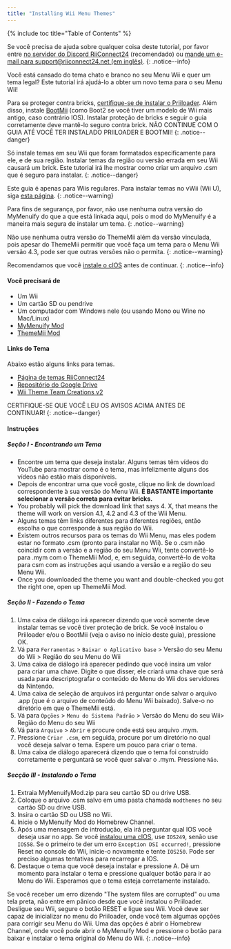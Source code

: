 ```yaml
---
title: "Installing Wii Menu Themes"
---
```


{% include toc title="Table of Contents" %}

Se você precisa de ajuda sobre qualquer coisa deste tutorial, por favor entre [no servidor do Discord RiiConnect24](https://discord.gg/rc24) (recomendado) ou [mande um e-mail para support@riiconnect24.net (em inglês)](mailto:support@riiconnect24.net).
{: .notice--info}

Você está cansado do tema chato e branco no seu Menu Wii e quer um tema legal? Este tutorial irá ajudá-lo a obter um novo tema para o seu Menu Wii!

Para se proteger contra bricks, [certifique-se de instalar o Priiloader](priiloader). Além disso, instale [BootMii](bootmii) (como Boot2 se você tiver um modelo de Wii mais antigo, caso contrário IOS). Instalar proteção de bricks e seguir o guia corretamente deve mantê-lo seguro contra brick. NÃO CONTINUE COM O GUIA ATÉ VOCÊ TER INSTALADO PRIILOADER E BOOTMII!
{: .notice--danger}

Só instale temas em seu Wii que foram formatados especificamente para ele, e de sua região. Instalar temas da região ou versão errada em seu Wii causará um brick. Este tutorial irá lhe mostrar como criar um arquivo .csm que é seguro para instalar.
{: .notice--danger}

Este guia é apenas para Wiis regulares. Para instalar temas no vWii (Wii U), siga [esta página](themes-vwii).
{: .notice--warning}

Para fins de segurança, por favor, não use nenhuma outra versão do MyMenuify do que a que está linkada aqui, pois o mod do MyMenuify é a maneira mais segura de instalar um tema.
{: .notice--warning}

Não use nenhuma outra versão do ThemeMii além da versão vinculada, pois apesar do ThemeMii permitir que você faça um tema para o Menu Wii versão 4.3, pode ser que outras versões não o permita.
{: .notice--warning}

Recomendamos que você [instale o cIOS](cios) antes de continuar.
{: .notice--info}

#### Você precisará de

* Um Wii
* Um cartão SD ou pendrive
* Um computador com Windows nele (ou usando Mono ou Wine no Mac/Linux)
* [MyMenuify Mod](https://hbb1.oscwii.org/hbb/MyMenuifyMod/MyMenuifyMod.zip)
* [ThemeMii Mod](/assets/files/New_ThemeMii_MOD.zip)

#### Links do Tema

Abaixo estão alguns links para temas.

* [Página de temas RiiConnect24](https://rc24.xyz/goodies/themes/)
* [Repositório do Google Drive](https://drive.google.com/drive/folders/1K1WQe36bGibsF4ZlAxZKU6ngNpjUnh5i)
* [Wii Theme Team Creations v2](https://gbatemp.net/threads/wii-theme-team-creations-v2.336596/)

CERTIFIQUE-SE QUE VOCÊ LEU OS AVISOS ACIMA ANTES DE CONTINUAR!
{: .notice--danger}

#### Instruções

##### Seção I - Encontrando um Tema

* Encontre um tema que deseja instalar. Alguns temas têm vídeos do YouTube para mostrar como é o tema, mas infelizmente alguns dos vídeos não estão mais disponíveis.
* Depois de encontrar uma que você goste, clique no link de download correspondente à sua versão do Menu Wii. **É BASTANTE importante selecionar a versão correta para evitar bricks.**
* You probably will pick the download link that says 4. X, that means the theme will work on version 4.1, 4.2 and 4.3 of the Wii Menu.
* Alguns temas têm links diferentes para diferentes regiões, então escolha o que corresponde à sua região do Wii.
* Existem outros recursos para os temas do Wii Menu, mas eles podem estar no formato .csm (pronto para instalar no Wii). Se o .csm não coincidir com a versão e a região do seu Menu Wii, tente convertê-lo para .mym com o ThemeMii Mod, e, em seguida, convertê-lo de volta para csm com as instruções aqui usando a versão e a região do seu Menu Wii.
* Once you downloaded the theme you want and double-checked you got the right one, open up ThemeMii Mod.

##### Seção II - Fazendo o Tema

1. Uma caixa de diálogo irá aparecer dizendo que você somente deve instalar temas se você tiver proteção de brick. Se você instalou o Priiloader e/ou o BootMii (veja o aviso no início deste guia), pressione OK.
2. Vá para `Ferramentas` > `Baixar o Aplicativo base` > Versão do seu Menu do Wii > Região do seu Menu do Wii
3. Uma caixa de diálogo irá aparecer pedindo que você insira um valor para criar uma chave. Digite o que disser, ele criará uma chave que será usada para descriptografar o conteúdo do Menu do Wii dos servidores da Nintendo.
4. Uma caixa de seleção de arquivos irá perguntar onde salvar o arquivo .app (que é o arquivo de conteúdo do Menu Wii baixado). Salve-o no diretório em que o ThemeMii está.
5. Vá para `Opções` > `Menu do Sistema Padrão` > Versão do Menu do seu Wii> Região do Menu do seu Wii
6. Vá para `Arquivo` > `Abrir` e procure onde está seu arquivo .mym.
7. Pressione `Criar .csm`, em seguida, procure por um diretório no qual você deseja salvar o tema. Espere um pouco para criar o tema.
8. Uma caixa de diálogo aparecerá dizendo que o tema foi construído corretamente e perguntará se você quer salvar o .mym. Pressione `Não`.

##### Secção III - Instalando o Tema

1. Extraia MyMenuifyMod.zip para seu cartão SD ou drive USB.
2. Coloque o arquivo .csm salvo em uma pasta chamada `modthemes` no seu cartão SD ou drive USB.
3. Insira o cartão SD ou USB no Wii.
4. Inicie o MyMenuify Mod do Homebrew Channel.
5. Após uma mensagem de introdução, ela irá perguntar qual IOS você deseja usar no app. Se você [instalou uma cIOS](cios), use `IOS249`, senão use `IOS58`. Se o primeiro te der um erro `Exception DSI occurred!`, pressione Reset no console do Wii, inicie-o novamente e tente `IOS250`. Pode ser preciso algumas tentativas para recarregar a IOS.
6. Destaque o tema que você deseja instalar e pressione A. Dê um momento para instalar o tema e pressione qualquer botão para ir ao Menu do Wii. Esperamos que o tema esteja corretamente instalado.

Se você receber um erro dizendo "The system files are corrupted" ou uma tela preta, não entre em pânico desde que você instalou o Priiloader. Desligue seu Wii, segure o botão RESET e ligue seu Wii. Você deve ser capaz de inicializar no menu do Priiloader, onde você tem algumas opções para corrigir seu Menu do Wii. Uma das opções é abrir o Homebrew Channel, onde você pode abrir o MyMenuify Mod e pressione o botão para baixar e instalar o tema original do Menu do Wii.
{: .notice--info}
